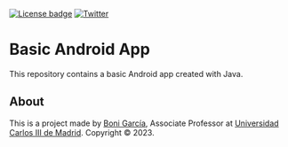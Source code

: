 [![License badge](https://img.shields.io/badge/license-Apache2-green.svg)](http://www.apache.org/licenses/LICENSE-2.0)
[![Twitter](https://img.shields.io/badge/follow-@boni_gg-green.svg)](https://twitter.com/boni_gg)

# Basic Android App

This repository contains a basic Android app created with Java.

## About

This is a project made by [Boni García], Associate Professor at [Universidad Carlos III de Madrid]. Copyright &copy; 2023.

[Universidad Carlos III de Madrid]: https://www.it.uc3m.es/bogarcia/index.html
[Boni García]: https://bonigarcia.dev/
